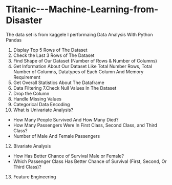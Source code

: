 # Titanic---Machine-Learning-from-Disaster

The data set is from kaggele I performaing Data Analysis With Python Pandas

1. Display Top 5 Rows of The Dataset
2. Check the Last 3 Rows of The Dataset
3. Find Shape of Our Dataset (Number of Rows & Number of Columns)
4. Get Information About Our Dataset Like Total Number Rows, Total Number of Columns, Datatypes of Each Column And Memory Requirement
5. Get Overall Statistics About The Dataframe
6. Data Filtering
7.Check Null Values In The Dataset
8. Drop the Column
9. Handle Missing Values
10. Categorical Data Encoding
11. What is Univariate Analysis?
* How Many People Survived And How Many Died?
* How Many Passengers Were In First Class, Second Class, and Third Class?
* Number of Male And Female Passengers
12. Bivariate Analysis
* How Has Better Chance of Survival Male or Female?
* Which Passenger Class Has Better Chance of Survival (First, Second, Or Third Class)? 
13. Feature Engineering
